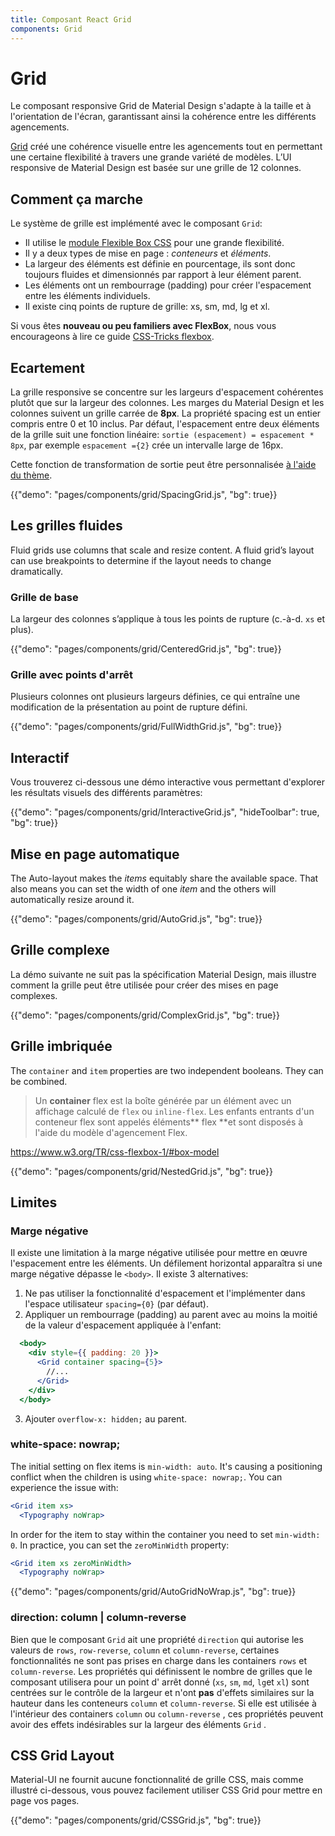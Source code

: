 ```yaml
---
title: Composant React Grid
components: Grid
---
```


# Grid

<p class="description">Le composant responsive Grid de Material Design s'adapte à la taille et à l'orientation de l'écran, garantissant ainsi la cohérence entre les différents agencements.</p>

[Grid](https://material.io/design/layout/responsive-layout-grid.html) créé une cohérence visuelle entre les agencements tout en permettant une certaine flexibilité à travers une grande variété de modèles. L’UI responsive de Material Design est basée sur une grille de 12 colonnes.

## Comment ça marche

Le système de grille est implémenté avec le composant `Grid`:

- Il utilise le [module Flexible Box CSS](https://www.w3.org/TR/css-flexbox-1/) pour une grande flexibilité.
- Il y a deux types de mise en page : *conteneurs* et *éléments*.
- La largeur des éléments est définie en pourcentage, ils sont donc toujours fluides et dimensionnés par rapport à leur élément parent.
- Les éléments ont un rembourrage (padding) pour créer l'espacement entre les éléments individuels.
- Il existe cinq points de rupture de grille: xs, sm, md, lg et xl.

Si vous êtes **nouveau ou peu familiers avec FlexBox**, nous vous encourageons à lire ce guide [CSS-Tricks flexbox](https://css-tricks.com/snippets/css/a-guide-to-flexbox/).

## Ecartement

La grille responsive se concentre sur les largeurs d'espacement cohérentes plutôt que sur la largeur des colonnes. Les marges du Material Design et les colonnes suivent un grille carrée de **8px**. La propriété spacing est un entier compris entre 0 et 10 inclus. Par défaut, l'espacement entre deux éléments de la grille suit une fonction linéaire: `sortie (espacement) = espacement * 8px`, par exemple `espacement ={2}` crée un intervalle large de 16px.

Cette fonction de transformation de sortie peut être personnalisée [à l'aide du thème](/customization/spacing/).

{{"demo": "pages/components/grid/SpacingGrid.js", "bg": true}}

## Les grilles fluides

Fluid grids use columns that scale and resize content. A fluid grid’s layout can use breakpoints to determine if the layout needs to change dramatically.

### Grille de base

La largeur des colonnes s’applique à tous les points de rupture (c.-à-d. `xs` et plus).

{{"demo": "pages/components/grid/CenteredGrid.js", "bg": true}}

### Grille avec points d'arrêt

Plusieurs colonnes ont plusieurs largeurs définies, ce qui entraîne une modification de la présentation au point de rupture défini.

{{"demo": "pages/components/grid/FullWidthGrid.js", "bg": true}}

## Interactif

Vous trouverez ci-dessous une démo interactive vous permettant d'explorer les résultats visuels des différents paramètres:

{{"demo": "pages/components/grid/InteractiveGrid.js", "hideToolbar": true, "bg": true}}

## Mise en page automatique

The Auto-layout makes the *items* equitably share the available space. That also means you can set the width of one *item* and the others will automatically resize around it.

{{"demo": "pages/components/grid/AutoGrid.js", "bg": true}}

## Grille complexe

La démo suivante ne suit pas la spécification Material Design, mais illustre comment la grille peut être utilisée pour créer des mises en page complexes.

{{"demo": "pages/components/grid/ComplexGrid.js", "bg": true}}

## Grille imbriquée

The `container` and `item` properties are two independent booleans. They can be combined.

> Un **container** flex est la boîte générée par un élément avec un affichage calculé de `flex` ou `inline-flex`. Les enfants entrants d'un conteneur flex sont appelés éléments** flex **et sont disposés à l'aide du modèle d'agencement Flex.

https://www.w3.org/TR/css-flexbox-1/#box-model

{{"demo": "pages/components/grid/NestedGrid.js", "bg": true}}

## Limites

### Marge négative

Il existe une limitation à la marge négative utilisée pour mettre en œuvre l'espacement entre les éléments. Un défilement horizontal apparaîtra si une marge négative dépasse le `<body>`. Il existe 3 alternatives:

1. Ne pas utiliser la fonctionnalité d'espacement et l'implémenter dans l'espace utilisateur `spacing={0}` (par défaut).
2. Appliquer un rembourrage (padding) au parent avec au moins la moitié de la valeur d'espacement appliquée à l'enfant:

```jsx
  <body>
    <div style={{ padding: 20 }}>
      <Grid container spacing={5}>
        //...
      </Grid>
    </div>
  </body>
```

3. Ajouter `overflow-x: hidden;` au parent.

### white-space: nowrap;

The initial setting on flex items is `min-width: auto`. It's causing a positioning conflict when the children is using `white-space: nowrap;`. You can experience the issue with:

```jsx
<Grid item xs>
  <Typography noWrap>
```

In order for the item to stay within the container you need to set `min-width: 0`. In practice, you can set the `zeroMinWidth` property:

```jsx
<Grid item xs zeroMinWidth>
  <Typography noWrap>
```

{{"demo": "pages/components/grid/AutoGridNoWrap.js", "bg": true}}

### direction: column | column-reverse

Bien que le composant `Grid` ait une propriété `direction` qui autorise les valeurs de `rows`, `row-reverse`, `column` et `column-reverse`, certaines fonctionnalités ne sont pas prises en charge dans les containers `rows` et `column-reverse`. Les propriétés qui définissent le nombre de grilles que le composant utilisera pour un point d' arrêt donné (`xs`, `sm`, `md`, `lg`et `xl`) sont centrées sur le contrôle de la largeur et n'ont **pas** d'effets similaires sur la hauteur dans les conteneurs `column` et `column-reverse`. Si elle est utilisée à l'intérieur des containers `column` ou `column-reverse` , ces propriétés peuvent avoir des effets indésirables sur la largeur des éléments `Grid` .

## CSS Grid Layout

Material-UI ne fournit aucune fonctionnalité de grille CSS, mais comme illustré ci-dessous, vous pouvez facilement utiliser CSS Grid pour mettre en page vos pages.

{{"demo": "pages/components/grid/CSSGrid.js", "bg": true}}